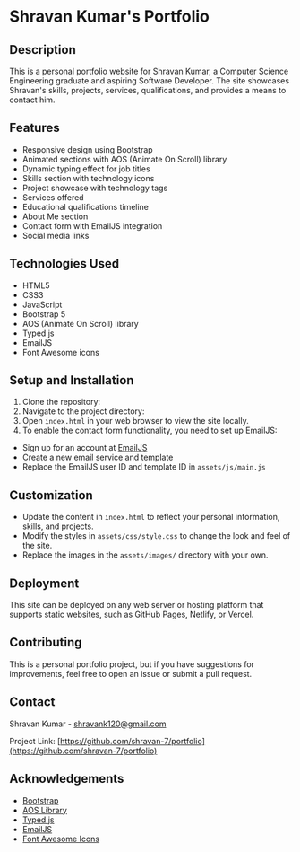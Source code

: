 # Shravan Kumar's Portfolio

## Description

This is a personal portfolio website for Shravan Kumar, a Computer Science Engineering graduate and aspiring Software Developer. The site showcases Shravan's skills, projects, services, qualifications, and provides a means to contact him.

## Features

- Responsive design using Bootstrap
- Animated sections with AOS (Animate On Scroll) library
- Dynamic typing effect for job titles
- Skills section with technology icons
- Project showcase with technology tags
- Services offered
- Educational qualifications timeline
- About Me section
- Contact form with EmailJS integration
- Social media links

## Technologies Used

- HTML5
- CSS3
- JavaScript
- Bootstrap 5
- AOS (Animate On Scroll) library
- Typed.js
- EmailJS
- Font Awesome icons

## Setup and Installation

1. Clone the repository:
2. Navigate to the project directory:
3. Open `index.html` in your web browser to view the site locally.
4. To enable the contact form functionality, you need to set up EmailJS:

- Sign up for an account at [EmailJS](https://www.emailjs.com/)
- Create a new email service and template
- Replace the EmailJS user ID and template ID in `assets/js/main.js`

## Customization

- Update the content in `index.html` to reflect your personal information, skills, and projects.
- Modify the styles in `assets/css/style.css` to change the look and feel of the site.
- Replace the images in the `assets/images/` directory with your own.

## Deployment

This site can be deployed on any web server or hosting platform that supports static websites, such as GitHub Pages, Netlify, or Vercel.

## Contributing

This is a personal portfolio project, but if you have suggestions for improvements, feel free to open an issue or submit a pull request.

## Contact

Shravan Kumar - [shravank120@gmail.com](mailto:shravank120@gmail.com)

Project Link: [https://github.com/shravan-7/portfolio](https://github.com/shravan-7/portfolio)

## Acknowledgements

- [Bootstrap](https://getbootstrap.com/)
- [AOS Library](https://michalsnik.github.io/aos/)
- [Typed.js](https://github.com/mattboldt/typed.js/)
- [EmailJS](https://www.emailjs.com/)
- [Font Awesome Icons](https://fontawesome.com/)
